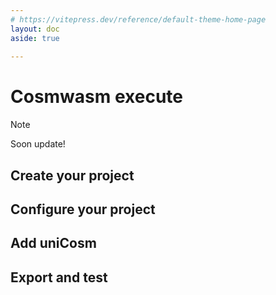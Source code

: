 ```yaml
---
# https://vitepress.dev/reference/default-theme-home-page
layout: doc
aside: true
 
---
```


# Cosmwasm execute

> [!NOTE]
> Soon update!

## Create your project
 
## Configure your project

## Add uniCosm

## Export and test

 